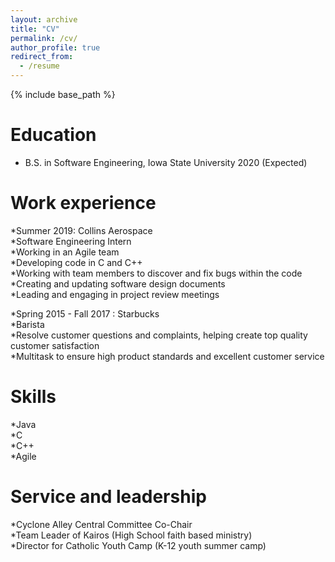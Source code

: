 ```yaml
---
layout: archive
title: "CV"
permalink: /cv/
author_profile: true
redirect_from:
  - /resume
---
```


{% include base_path %}

Education
======
* B.S. in Software Engineering, Iowa State University 2020 (Expected)

Work experience
======
*Summer 2019: Collins Aerospace  
	*Software Engineering Intern  
	*Working in an Agile team  
	*Developing code in C and C++  
	*Working with team members to discover and fix bugs within the code  
	*Creating and updating software design documents  
	*Leading and engaging in project review meetings  

*Spring 2015 - Fall 2017 : Starbucks  
	*Barista  
	*Resolve customer questions and complaints, helping create top quality customer satisfaction  
	*Multitask to ensure high product standards and excellent customer service  

  
Skills
======
*Java  
*C  
*C++   
*Agile  

  
Service and leadership
======
*Cyclone Alley Central Committee Co-Chair  
*Team Leader of Kairos (High School faith based ministry)  
*Director for Catholic Youth Camp (K-12 youth summer camp)   

